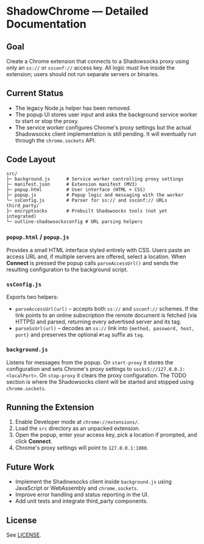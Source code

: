 # ShadowChrome — Detailed Documentation

## Goal
Create a Chrome extension that connects to a Shadowsocks proxy using only an `ss://` or `ssconf://` access key. All logic must live inside the extension; users should not run separate servers or binaries.

## Current Status
- The legacy Node.js helper has been removed.
- The popup UI stores user input and asks the background service worker to start or stop the proxy.
- The service worker configures Chrome's proxy settings but the actual Shadowsocks client implementation is still pending. It will eventually run through the `chrome.sockets` API.

## Code Layout
```
src/
├─ background.js      # Service worker controlling proxy settings
├─ manifest.json      # Extension manifest (MV3)
├─ popup.html         # User interface (HTML + CSS)
├─ popup.js           # Popup logic and messaging with the worker
└─ ssConfig.js        # Parser for ss:// and ssconf:// URLs
third_party/
├─ encryptsocks       # Prebuilt Shadowsocks tools (not yet integrated)
└─ outline-shadowsocksconfig # URL parsing helpers
```

### `popup.html` / `popup.js`
Provides a small HTML interface styled entirely with CSS. Users paste an access URL and, if multiple servers are offered, select a location. When **Connect** is pressed the popup calls `parseAccessUrl()` and sends the resulting configuration to the background script.

### `ssConfig.js`
Exports two helpers:
- `parseAccessUrl(url)` – accepts both `ss://` and `ssconf://` schemes. If the link points to an online subscription the remote document is fetched (via HTTPS) and parsed, returning every advertised server and its tag.
- `parseSsUrl(url)` – decodes an `ss://` link into `{method, password, host, port}` and preserves the optional `#tag` suffix as `tag`.

### `background.js`
Listens for messages from the popup. On `start-proxy` it stores the configuration and sets Chrome's proxy settings to `socks5://127.0.0.1:<localPort>`. On `stop-proxy` it clears the proxy configuration. The TODO section is where the Shadowsocks client will be started and stopped using `chrome.sockets`.

## Running the Extension
1. Enable Developer mode at `chrome://extensions/`.
2. Load the `src` directory as an unpacked extension.
3. Open the popup, enter your access key, pick a location if prompted, and click **Connect**.
4. Chrome's proxy settings will point to `127.0.0.1:1080`.

## Future Work
- Implement the Shadowsocks client inside `background.js` using JavaScript or WebAssembly and `chrome.sockets`.
- Improve error handling and status reporting in the UI.
- Add unit tests and integrate third_party components.

## License
See [LICENSE](../LICENSE).

